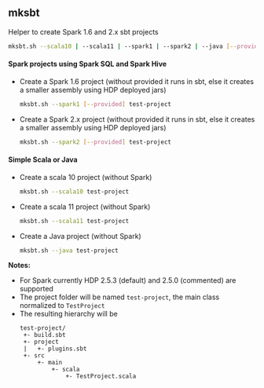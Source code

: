 ## mksbt
Helper to create Spark 1.6 and 2.x sbt projects

```bash
mksbt.sh --scala10 | --scala11 | --spark1 | --spark2 | --java [--provided] project-name
```

#### Spark projects using Spark SQL and Spark Hive

- Create a Spark 1.6 project (without provided it runs in sbt, else it creates a smaller assembly using HDP deployed jars)

	```bash
	mksbt.sh --spark1 [--provided] test-project 
	```

- Create a Spark 2.x project (without provided it runs in sbt, else it creates a smaller assembly using HDP deployed jars)

	```bash
	mksbt.sh --spark2 [--provided] test-project
	```

#### Simple Scala or Java

- Create a scala 10 project (without Spark)

	```bash
	mksbt.sh --scala10 test-project
	```

- Create a scala 11 project (without Spark)
	
	```bash
	mksbt.sh --scala11 test-project 
	```

- Create a Java project (without Spark)

	```bash
	mksbt.sh --java test-project
	```


**Notes:** 

- For Spark currently HDP 2.5.3 (default) and 2.5.0 (commented) are supported 
- The project folder will be named `test-project`, the main class normalized to `TestProject`
- The resulting hierarchy will be
	```text
	test-project/
	 +- build.sbt
	 +- project
	 |   +- plugins.sbt
	 +- src
	     +- main
	         +- scala
	             +- TestProject.scala
	```
